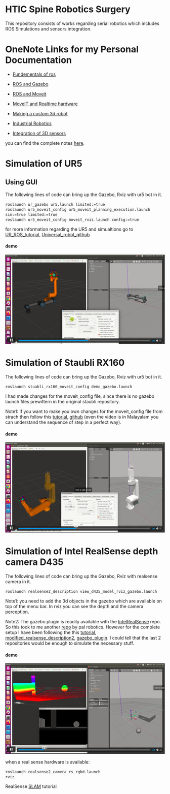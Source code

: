 # HTIC Spine Robotics Surgery

This repository consists of works regarding serial robotics which includes ROS Simulations and sensors integration.

# OneNote Links for my Personal Documentation
* [Fundementals of ros](https://1drv.ms/u/s!AsUceu602PstgjxjVIJSvhT7ExGn?wd=target%28complete%20work.one%7C59597DC3-98B0-4407-BB7D-2B3E11A300DE%2FFundementals%20of%20ROS%7CAFF9DDEA-4606-44F8-A711-B633C9F60F8E%2F%29onenote:https://d.docs.live.net/2dfbd8b4ee7a1cc5/Documents/Robotics/ros/complete%20work.one#Fundementals%20of%20ROS&section-id={59597DC3-98B0-4407-BB7D-2B3E11A300DE}&page-id={AFF9DDEA-4606-44F8-A711-B633C9F60F8E}&end)

* [ROS and Gazebo](https://1drv.ms/u/s!AsUceu602PstgjxjVIJSvhT7ExGn?wd=target%28complete%20work.one%7C59597DC3-98B0-4407-BB7D-2B3E11A300DE%2FROS%20and%20Gazebo%7C62D8A1B6-A633-4B13-82A4-4C1D5DD598F6%2F%29onenote:https://d.docs.live.net/2dfbd8b4ee7a1cc5/Documents/Robotics/ros/complete%20work.one#ROS%20and%20Gazebo&section-id={59597DC3-98B0-4407-BB7D-2B3E11A300DE}&page-id={62D8A1B6-A633-4B13-82A4-4C1D5DD598F6}&end)

* [ROS and Moveit](https://1drv.ms/u/s!AsUceu602PstgjxjVIJSvhT7ExGn?wd=target%28complete%20work.one%7C59597DC3-98B0-4407-BB7D-2B3E11A300DE%2FROS%20and%20MoveIT%7C8DC7C664-3A28-4F9D-90F8-C8FECBF05927%2F%29onenote:https://d.docs.live.net/2dfbd8b4ee7a1cc5/Documents/Robotics/ros/complete%20work.one#ROS%20and%20MoveIT&section-id={59597DC3-98B0-4407-BB7D-2B3E11A300DE}&page-id={8DC7C664-3A28-4F9D-90F8-C8FECBF05927}&end)

* [MoveIT and Realtime hardware](https://1drv.ms/u/s!AsUceu602PstgjxjVIJSvhT7ExGn?wd=target%28complete%20work.one%7C59597DC3-98B0-4407-BB7D-2B3E11A300DE%2FMove-IT%20and%20real%20time%20hardware%7CA49547BE-EA92-47E5-9119-CBB48C590C89%2F%29onenote:https://d.docs.live.net/2dfbd8b4ee7a1cc5/Documents/Robotics/ros/complete%20work.one#Move-IT%20and%20real%20time%20hardware&section-id={59597DC3-98B0-4407-BB7D-2B3E11A300DE}&page-id={A49547BE-EA92-47E5-9119-CBB48C590C89}&end)

* [Making a custom 3d robot](https://1drv.ms/u/s!AsUceu602PstgjxjVIJSvhT7ExGn?wd=target%28complete%20work.one%7C59597DC3-98B0-4407-BB7D-2B3E11A300DE%2FMaking%20a%203d%20robot%7CB55E3C99-EC55-49D4-BE90-78C6E75D7BBB%2F%29onenote:https://d.docs.live.net/2dfbd8b4ee7a1cc5/Documents/Robotics/ros/complete%20work.one#Making%20a%203d%20robot&section-id={59597DC3-98B0-4407-BB7D-2B3E11A300DE}&page-id={B55E3C99-EC55-49D4-BE90-78C6E75D7BBB}&end)

* [Industrial Robotics](https://1drv.ms/u/s!AsUceu602PstgjxjVIJSvhT7ExGn?wd=target%28complete%20work.one%7C59597DC3-98B0-4407-BB7D-2B3E11A300DE%2FIndustrial%20Robotics%7C6DB47C2A-7C9A-4C2D-A889-D6B6A2C50982%2F%29onenote:https://d.docs.live.net/2dfbd8b4ee7a1cc5/Documents/Robotics/ros/complete%20work.one#Industrial%20Robotics&section-id={59597DC3-98B0-4407-BB7D-2B3E11A300DE}&page-id={6DB47C2A-7C9A-4C2D-A889-D6B6A2C50982}&end)

* [Integration of 3D sensors](https://1drv.ms/u/s!AsUceu602PstgjxjVIJSvhT7ExGn?wd=target%28complete%20work.one%7C59597DC3-98B0-4407-BB7D-2B3E11A300DE%2F3D%20sensors%7C067EBAEF-0471-42F4-B655-009E2941512E%2F%29onenote:https://d.docs.live.net/2dfbd8b4ee7a1cc5/Documents/Robotics/ros/complete%20work.one#3D%20sensors&section-id={59597DC3-98B0-4407-BB7D-2B3E11A300DE}&page-id={067EBAEF-0471-42F4-B655-009E2941512E}&end)

you can find the complete notes [here](https://1drv.ms/u/s!AsUceu602PstgjxjVIJSvhT7ExGn).

# Simulation of UR5

## Using GUI 
The following lines of code can bring up the Gazebo, Rviz with ur5 bot in it.

```
roslaunch ur_gazebo ur5.launch limited:=true
roslaunch ur5_moveit_config ur5_moveit_planning_execution.launch sim:=true limited:=true
roslaunch ur5_moveit_config moveit_rviz.launch config:=true
```

for more information regarding the UR5 and simualtions go to [UR_ROS_tutorial](http://wiki.ros.org/universal_robot/Tutorials/Getting%20Started%20with%20a%20Universal%20Robot%20and%20ROS-Industrial), [Universal_robot_github](https://github.com/ros-industrial/universal_robot) 


#### demo

[![UR5 using GUI](images/ur5_rviz_gazebo.png)](https://vimeo.com/512432352 "UR5 using GUI - Click to Watch!")



# Simulation of Staubli RX160
The following lines of code can bring up the Gazebo, Rviz with ur5 bot in it.

```
roslaunch stuabli_rx160_moveit_config demo_gazebo.launch
```

I had made changes for the moveit_config file, since there is no gazebo launch files prewittern in the original staubli repository.

Note1: If you want to make you own changes for the moveit_config file from strach then follow this [tutorial](https://www.youtube.com/watch?v=O7nBa7mnfW4), [github](https://github.com/lFatality/ros_moveit_gazebo_ws) (even the video is in Malayalam you can understand the sequence of step in a perfect way).


#### demo

[![Staubli using GUI](images/staubli_rviz_gazebo.png)](https://vimeo.com/512432400 "staubli using GUI - Click to Watch!")


# Simulation of Intel RealSense depth camera D435
The following lines of code can bring up the Gazebo, Rviz with realsense camera in it. 

```
roslaunch realsense2_description view_d435_model_rviz_gazebo.launch
```


Note1: you need to add the 3d objects in the gazebo which are available on top of the menu bar. In rviz you can see the depth and the camera perception.

Note2:  The gazebo plugin is readily available with the [IntelRealSense](https://github.com/IntelRealSense/realsense-ros) repo. So this took to me another [repo](https://github.com/pal-robotics/realsense_gazebo_plugin) by pal robotics. However for the complete setup I have been following the this [tutorial](https://www.youtube.com/watch?v=hpUCG6K5muI), [modified_realsense_description2](https://github.com/issaiass/realsense2_description), [gazebo_plugin](https://github.com/issaiass/realsense_gazebo_plugin). I could tell that the last 2 repositories would be enough to simulate the necessary stuff.


#### demo

[![Intel RealSense](images/realsense_rviz_gazebo.png)](https://vimeo.com/512432308 "Intel RealSense D435 - Click to Watch!")

when a real sense hardware is available:

```
roslaunch realsense2_camera rs_rgbd.launch
rviz
```

RealSense [SLAM](http://robotsforroboticists.com/wordpress/wp-content/uploads/2019/09/realsense-sep-2019.pdf) tutorial











